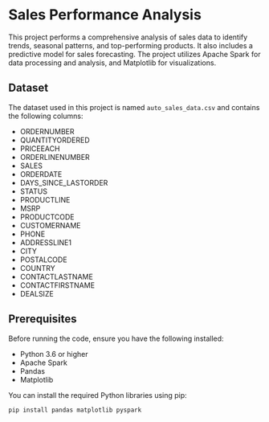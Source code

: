 # Sales Performance Analysis

This project performs a comprehensive analysis of sales data to identify trends, seasonal patterns, and top-performing products. It also includes a predictive model for sales forecasting. The project utilizes Apache Spark for data processing and analysis, and Matplotlib for visualizations.

## Dataset

The dataset used in this project is named `auto_sales_data.csv` and contains the following columns:

- ORDERNUMBER
- QUANTITYORDERED
- PRICEEACH
- ORDERLINENUMBER
- SALES
- ORDERDATE
- DAYS_SINCE_LASTORDER
- STATUS
- PRODUCTLINE
- MSRP
- PRODUCTCODE
- CUSTOMERNAME
- PHONE
- ADDRESSLINE1
- CITY
- POSTALCODE
- COUNTRY
- CONTACTLASTNAME
- CONTACTFIRSTNAME
- DEALSIZE

## Prerequisites

Before running the code, ensure you have the following installed:

- Python 3.6 or higher
- Apache Spark
- Pandas
- Matplotlib

You can install the required Python libraries using pip:

```bash
pip install pandas matplotlib pyspark
